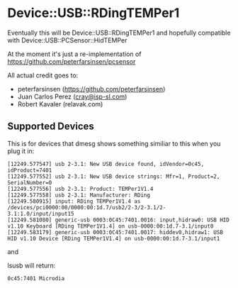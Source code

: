 Device::USB::RDingTEMPer1
=========================
Eventually this will be Device::USB::RDingTEMPer1 and hopefully compatible with Device::USB::PCSensor::HidTEMPer

At the moment it's just a re-implementation of https://github.com/peterfarsinsen/pcsensor

All actual credit goes to:
* peterfarsinsen (https://github.com/peterfarsinsen)
* Juan Carlos Perez (cray@isp-sl.com)
* Robert Kavaler (relavak.com)


Supported Devices
-----------------

This is for devices that dmesg shows something similiar to this when you plug it in:
```
[12249.577547] usb 2-3.1: New USB device found, idVendor=0c45, idProduct=7401
[12249.577552] usb 2-3.1: New USB device strings: Mfr=1, Product=2, SerialNumber=0
[12249.577556] usb 2-3.1: Product: TEMPer1V1.4
[12249.577558] usb 2-3.1: Manufacturer: RDing
[12249.580915] input: RDing TEMPer1V1.4 as /devices/pci0000:00/0000:00:1d.7/usb2/2-3/2-3.1/2-3.1:1.0/input/input15
[12249.581080] generic-usb 0003:0C45:7401.0016: input,hidraw0: USB HID v1.10 Keyboard [RDing TEMPer1V1.4] on usb-0000:00:1d.7-3.1/input0
[12249.583179] generic-usb 0003:0C45:7401.0017: hiddev0,hidraw1: USB HID v1.10 Device [RDing TEMPer1V1.4] on usb-0000:00:1d.7-3.1/input1
```
and

lsusb will return:
```
0c45:7401 Microdia
```
